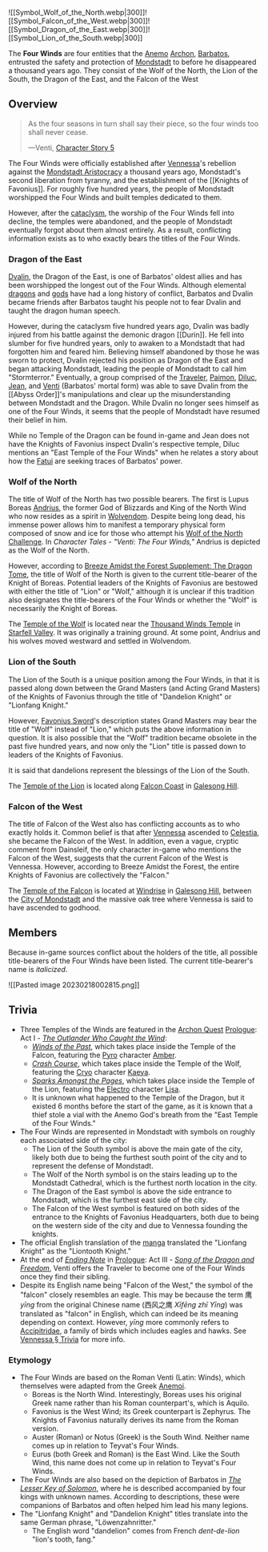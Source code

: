 
![[Symbol_Wolf_of_the_North.webp|300]]![[Symbol_Falcon_of_the_West.webp|300]]![[Symbol_Dragon_of_the_East.webp|300]]![[Symbol_Lion_of_the_South.webp|300]]

The **Four Winds** are four entities that the [Anemo](https://genshin-impact.fandom.com/wiki/Anemo "Anemo") [Archon](https://genshin-impact.fandom.com/wiki/Archon "Archon"), [Barbatos](https://genshin-impact.fandom.com/wiki/Barbatos "Barbatos"), entrusted the safety and protection of [Mondstadt](https://genshin-impact.fandom.com/wiki/Mondstadt "Mondstadt") to before he disappeared a thousand years ago. They consist of the Wolf of the North, the Lion of the South, the Dragon of the East, and the Falcon of the West

## Overview

> As the four seasons in turn shall say their piece, so the four winds too shall never cease.
> 
> —Venti, [Character Story 5](https://genshin-impact.fandom.com/wiki/Venti/Lore#Character_Story_5 "Venti/Lore")

The Four Winds were officially established after [Vennessa](https://genshin-impact.fandom.com/wiki/Vennessa "Vennessa")'s rebellion against the [Mondstadt Aristocracy](https://genshin-impact.fandom.com/wiki/Mondstadt_Aristocracy "Mondstadt Aristocracy") a thousand years ago, Mondstadt's second liberation from tyranny, and the establishment of the [[Knights of Favonius]]. For roughly five hundred years, the people of Mondstadt worshipped the Four Winds and built temples dedicated to them.

However, after the [cataclysm](https://genshin-impact.fandom.com/wiki/Cataclysm "Cataclysm"), the worship of the Four Winds fell into decline, the temples were abandoned, and the people of Mondstadt eventually forgot about them almost entirely. As a result, conflicting information exists as to who exactly bears the titles of the Four Winds.

### Dragon of the East

[Dvalin](https://genshin-impact.fandom.com/wiki/Dvalin "Dvalin"), the Dragon of the East, is one of Barbatos' oldest allies and has been worshipped the longest out of the Four Winds. Although elemental [dragons](https://genshin-impact.fandom.com/wiki/Dragon "Dragon") and [gods](https://genshin-impact.fandom.com/wiki/Gods "Gods") have had a long history of conflict, Barbatos and Dvalin became friends after Barbatos taught his people not to fear Dvalin and taught the dragon human speech.

However, during the cataclysm five hundred years ago, Dvalin was badly injured from his battle against the demonic dragon [[Durin]]. He fell into slumber for five hundred years, only to awaken to a Mondstadt that had forgotten him and feared him. Believing himself abandoned by those he was sworn to protect, Dvalin rejected his position as Dragon of the East and began attacking Mondstadt, leading the people of Mondstadt to call him "Stormterror." Eventually, a group comprised of the [Traveler](https://genshin-impact.fandom.com/wiki/Traveler "Traveler"), [Paimon](https://genshin-impact.fandom.com/wiki/Paimon "Paimon"), [Diluc](https://genshin-impact.fandom.com/wiki/Diluc "Diluc"), [Jean](https://genshin-impact.fandom.com/wiki/Jean "Jean"), and [Venti](https://genshin-impact.fandom.com/wiki/Venti "Venti") (Barbatos' mortal form) was able to save Dvalin from the [[Abyss Order]]'s manipulations and clear up the misunderstanding between Mondstadt and the Dragon. While Dvalin no longer sees himself as one of the Four Winds, it seems that the people of Mondstadt have resumed their belief in him.

While no Temple of the Dragon can be found in-game and Jean does not have the Knights of Favonius inspect Dvalin's respective temple, Diluc mentions an "East Temple of the Four Winds" when he relates a story about how the [Fatui](https://genshin-impact.fandom.com/wiki/Fatui "Fatui") are seeking traces of Barbatos' power.

### Wolf of the North

The title of Wolf of the North has two possible bearers. The first is Lupus Boreas [Andrius](https://genshin-impact.fandom.com/wiki/Andrius "Andrius"), the former God of Blizzards and King of the North Wind who now resides as a spirit in [Wolvendom](https://genshin-impact.fandom.com/wiki/Wolvendom "Wolvendom"). Despite being long dead, his immense power allows him to manifest a temporary physical form composed of snow and ice for those who attempt his [Wolf of the North Challenge](https://genshin-impact.fandom.com/wiki/Wolf_of_the_North_Challenge "Wolf of the North Challenge"). In _Character Tales - "Venti: The Four Winds,"_ Andrius is depicted as the Wolf of the North.

However, according to [Breeze Amidst the Forest Supplement: The Dragon Tome](https://genshin-impact.fandom.com/wiki/Breeze_Amidst_the_Forest_Supplement:_The_Dragon_Tome "Breeze Amidst the Forest Supplement: The Dragon Tome"), the title of Wolf of the North is given to the current title-bearer of the Knight of Boreas. Potential leaders of the Knights of Favonius are bestowed with either the title of "Lion" or "Wolf," although it is unclear if this tradition also designates the title-bearers of the Four Winds or whether the "Wolf" is necessarily the Knight of Boreas.

The [Temple of the Wolf](https://genshin-impact.fandom.com/wiki/Temple_of_the_Wolf "Temple of the Wolf") is located near the [Thousand Winds Temple](https://genshin-impact.fandom.com/wiki/Thousand_Winds_Temple "Thousand Winds Temple") in [Starfell Valley](https://genshin-impact.fandom.com/wiki/Starfell_Valley "Starfell Valley"). It was originally a training ground. At some point, Andrius and his wolves moved westward and settled in Wolvendom.

### Lion of the South

The Lion of the South is a unique position among the Four Winds, in that it is passed along down between the Grand Masters (and Acting Grand Masters) of the Knights of Favonius through the title of "Dandelion Knight" or "Lionfang Knight."

However, [Favonius Sword](https://genshin-impact.fandom.com/wiki/Favonius_Sword "Favonius Sword")'s description states Grand Masters may bear the title of "Wolf" instead of "Lion," which puts the above information in question. It is also possible that the "Wolf" tradition became obsolete in the past five hundred years, and now only the "Lion" title is passed down to leaders of the Knights of Favonius.

It is said that dandelions represent the blessings of the Lion of the South.

The [Temple of the Lion](https://genshin-impact.fandom.com/wiki/Temple_of_the_Lion "Temple of the Lion") is located along [Falcon Coast](https://genshin-impact.fandom.com/wiki/Falcon_Coast "Falcon Coast") in [Galesong Hill](https://genshin-impact.fandom.com/wiki/Galesong_Hill "Galesong Hill").

### Falcon of the West

The title of Falcon of the West also has conflicting accounts as to who exactly holds it. Common belief is that after [Vennessa](https://genshin-impact.fandom.com/wiki/Vennessa "Vennessa") ascended to [Celestia](https://genshin-impact.fandom.com/wiki/Celestia "Celestia"), she became the Falcon of the West. In addition, even a vague, cryptic comment from Dainsleif, the only character in-game who mentions the Falcon of the West, suggests that the current Falcon of the West is Vennessa. However, according to Breeze Amidst the Forest, the entire Knights of Favonius are collectively the "Falcon."

The [Temple of the Falcon](https://genshin-impact.fandom.com/wiki/Temple_of_the_Falcon "Temple of the Falcon") is located at [Windrise](https://genshin-impact.fandom.com/wiki/Windrise "Windrise") in [Galesong Hill](https://genshin-impact.fandom.com/wiki/Galesong_Hill "Galesong Hill"), between the [City of Mondstadt](https://genshin-impact.fandom.com/wiki/City_of_Mondstadt "City of Mondstadt") and the massive oak tree where Vennessa is said to have ascended to godhood.

## Members

Because in-game sources conflict about the holders of the title, all possible title-bearers of the Four Winds have been listed. The current title-bearer's name is _italicized_.

![[Pasted image 20230218002815.png]]

## Trivia

-   Three Temples of the Winds are featured in the [Archon Quest](https://genshin-impact.fandom.com/wiki/Archon_Quest "Archon Quest") [Prologue](https://genshin-impact.fandom.com/wiki/Prologue "Prologue"): Act I - _[The Outlander Who Caught the Wind](https://genshin-impact.fandom.com/wiki/The_Outlander_Who_Caught_the_Wind "The Outlander Who Caught the Wind")_:
    -   _[Winds of the Past](https://genshin-impact.fandom.com/wiki/Winds_of_the_Past "Winds of the Past")_, which takes place inside the Temple of the Falcon, featuring the [Pyro](https://genshin-impact.fandom.com/wiki/Pyro "Pyro") character [Amber](https://genshin-impact.fandom.com/wiki/Amber "Amber").
    -   _[Crash Course](https://genshin-impact.fandom.com/wiki/Crash_Course "Crash Course")_, which takes place inside the Temple of the Wolf, featuring the [Cryo](https://genshin-impact.fandom.com/wiki/Cryo "Cryo") character [Kaeya](https://genshin-impact.fandom.com/wiki/Kaeya "Kaeya").
    -   _[Sparks Amongst the Pages](https://genshin-impact.fandom.com/wiki/Sparks_Amongst_the_Pages "Sparks Amongst the Pages")_, which takes place inside the Temple of the Lion, featuring the [Electro](https://genshin-impact.fandom.com/wiki/Electro "Electro") character [Lisa](https://genshin-impact.fandom.com/wiki/Lisa "Lisa").
    -   It is unknown what happened to the Temple of the Dragon, but it existed 6 months before the start of the game, as it is known that a thief stole a vial with the Anemo God's breath from the "East Temple of the Four Winds."
-   The Four Winds are represented in Mondstadt with symbols on roughly each associated side of the city:
    -   The Lion of the South symbol is above the main gate of the city, likely both due to being the furthest south point of the city and to represent the defense of Mondstadt.
    -   The Wolf of the North symbol is on the stairs leading up to the Mondstadt Cathedral, which is the furthest north location in the city.
    -   The Dragon of the East symbol is above the side entrance to Mondstadt, which is the furthest east side of the city.
    -   The Falcon of the West symbol is featured on both sides of the entrance to the Knights of Favonius Headquarters, both due to being on the western side of the city and due to Vennessa founding the knights.
-   The official English translation of the [manga](https://genshin-impact.fandom.com/wiki/Manga "Manga") translated the "Lionfang Knight" as the "Liontooth Knight."
-   At the end of _[Ending Note](https://genshin-impact.fandom.com/wiki/Ending_Note "Ending Note")_ in [Prologue](https://genshin-impact.fandom.com/wiki/Prologue "Prologue"): Act III - _[Song of the Dragon and Freedom](https://genshin-impact.fandom.com/wiki/Song_of_the_Dragon_and_Freedom "Song of the Dragon and Freedom")_, Venti offers the Traveler to become one of the Four Winds once they find their sibling.
-   Despite its English name being "Falcon of the West," the symbol of the "falcon" closely resembles an eagle. This may be because the term 鹰 _yīng_ from the original Chinese name (西风之鹰 _Xīfēng zhī Yīng_) was translated as "falcon" in English, which can indeed be its meaning depending on context. However, _yīng_ more commonly refers to [Accipitridae](http://en.wikipedia.org/wiki/Accipitridae "wikipedia:Accipitridae"), a family of birds which includes eagles and hawks. See [Vennessa § Trivia](https://genshin-impact.fandom.com/wiki/Vennessa#Trivia "Vennessa") for more info.

### Etymology

-   The Four Winds are based on the Roman Venti (Latin: Winds), which themselves were adapted from the Greek [Anemoi](http://en.wikipedia.org/wiki/Anemoi "wikipedia:Anemoi").
    -   Boreas is the North Wind. Interestingly, Boreas uses his original Greek name rather than his Roman counterpart's, which is Aquilo.
    -   Favonius is the West Wind; its Greek counterpart is Zephyrus. The Knights of Favonius naturally derives its name from the Roman version.
    -   Auster (Roman) or Notus (Greek) is the South Wind. Neither name comes up in relation to Teyvat's Four Winds.
    -   Eurus (both Greek and Roman) is the East Wind. Like the South Wind, this name does not come up in relation to Teyvat's Four Winds.
-   The Four Winds are also based on the depiction of Barbatos in _[The Lesser Key of Solomon](http://en.wikipedia.org/wiki/The_Lesser_Key_of_Solomon "wikipedia:The Lesser Key of Solomon")_, where he is described accompanied by four kings with unknown names. According to descriptions, these were companions of Barbatos and often helped him lead his many legions.
-   The "Lionfang Knight" and "Dandelion Knight" titles translate into the same German phrase, "Löwenzahnritter."
    -   The English word "dandelion" comes from French _dent-de-lion_ "lion's tooth, fang."